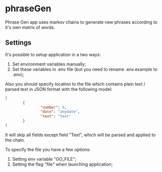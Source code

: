 # phraseGen

Phrase Gen app uses markov chains to generate new phrases according to it's own
matrix of words.  

## Settings

It's possible to setup application in a two ways:  

1. Set environment variables manually;
1. Set these variables in .env file (but you need to rename .env.example to .env);

Also you should specify location to the file which contains plain text / parsed text
in JSON format with the following model:  

```JSON
[
        {
                "number": 0,
                "date": "anydate",
                "text": "text"
        }
]
```

It will skip all fields except field "Text", which will be parsed and applied to the
chain.  

To specify the file you have a few options:

1. Setting env variable "GO_FILE";
1. Setting the flag "file" when launching application;
